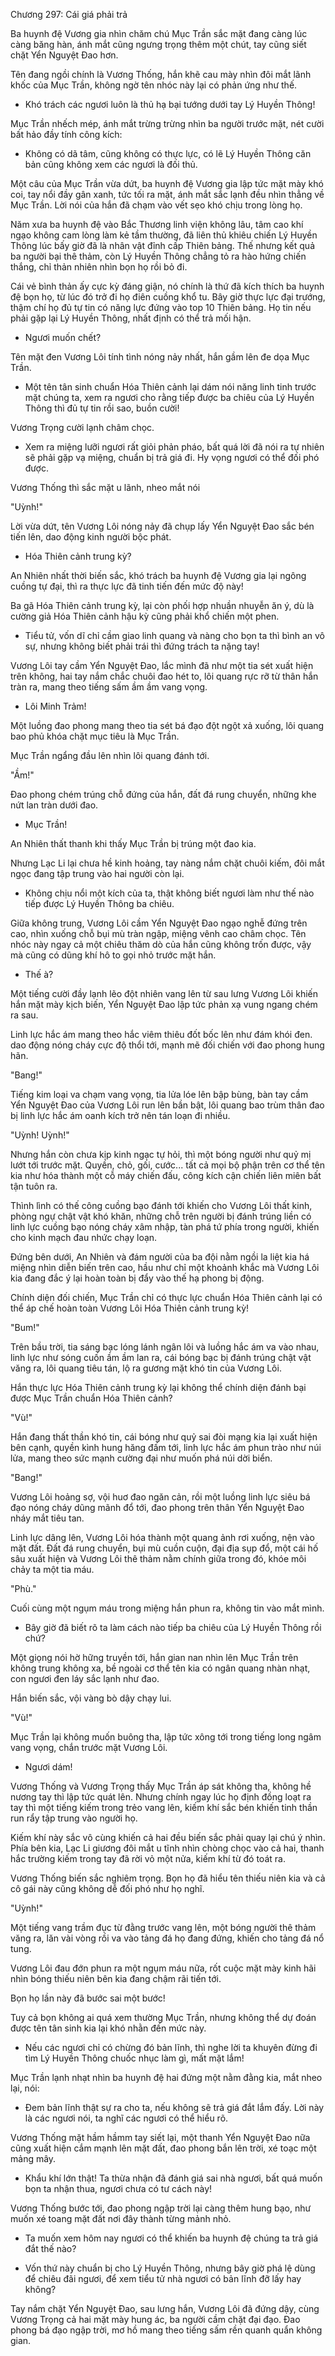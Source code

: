 




Chương 297: Cái giá phải trả


Ba huynh đệ Vương gia nhìn chăm chú Mục Trần sắc mặt đang càng lúc càng băng hàn, ánh mắt cũng ngưng trọng thêm một chút, tay cũng siết chặt Yển Nguyệt Đao hơn.

Tên đang ngồi chính là Vương Thống, hắn khẽ cau mày nhìn đôi mắt lãnh khốc của Mục Trần, không ngờ tên nhóc này lại có phản ứng như thế.

- Khó trách các ngươi luôn là thủ hạ bại tướng dưới tay Lý Huyền Thông!

Mục Trần nhếch mép, ánh mắt trừng trừng nhìn ba người trước mặt, nét cười bất hảo đầy tính công kích:

- Không có dã tâm, cũng không có thực lực, có lẽ Lý Huyền Thông căn bản cũng không xem các ngươi là đối thủ.

Một câu của Mục Trần vừa dứt, ba huynh đệ Vương gia lập tức mặt mày khó coi, tay nổi đầy gân xanh, tức tối ra mặt, ánh mắt sắc lạnh đều nhìn thẳng về Mục Trần. Lời nói của hắn đã chạm vào vết sẹo khó chịu trong lòng họ.

Năm xưa ba huynh đệ vào Bắc Thương linh viện không lâu, tâm cao khí ngạo không cam lòng làm kẻ tầm thường, đã liên thủ khiêu chiến Lý Huyền Thông lúc bấy giờ đã là nhân vật đỉnh cấp Thiên bảng. Thế nhưng kết quả ba người bại thê thảm, còn Lý Huyền Thông chẳng tỏ ra hào hứng chiến thắng, chỉ thản nhiên nhìn bọn họ rồi bỏ đi.

Cái vẻ bình thản ấy cực kỳ đáng giận, nó chính là thứ đã kích thích ba huynh đệ bọn họ, từ lúc đó trở đi họ điên cuồng khổ tu. Bây giờ thực lực đại trướng, thậm chí họ đủ tự tin có năng lực đứng vào top 10 Thiên bảng. Họ tin nếu phải gặp lại Lý Huyền Thông, nhất định có thể trả mối hận.

- Ngươi muốn chết?

Tên mặt đen Vương Lôi tính tình nóng nảy nhất, hắn gầm lên đe dọa Mục Trần.

- Một tên tân sinh chuẩn Hóa Thiên cảnh lại dám nói năng linh tinh trước mặt chúng ta, xem ra ngươi cho rằng tiếp được ba chiêu của Lý Huyền Thông thì đủ tự tin rồi sao, buồn cười!

Vương Trọng cười lạnh châm chọc.

- Xem ra miệng lưỡi ngươi rất giỏi phản pháo, bất quá lời đã nói ra tự nhiên sẽ phải gặp vạ miệng, chuẩn bị trả giá đi. Hy vọng ngươi có thể đối phó được.

Vương Thống thì sắc mặt u lãnh, nheo mắt nói

"Uỳnh!"

Lời vừa dứt, tên Vương Lôi nóng nảy đã chụp lấy Yển Nguyệt Đao sắc bén tiến lên, dao động kinh người bộc phát.

- Hóa Thiên cảnh trung kỳ?

An Nhiên nhất thời biến sắc, khó trách ba huynh đệ Vương gia lại ngông cuồng tự đại, thì ra thực lực đã tinh tiến đến mức độ này!

Ba gã Hóa Thiên cảnh trung kỳ, lại còn phối hợp nhuần nhuyễn ăn ý, dù là cường giả Hóa Thiên cảnh hậu kỳ cũng phải khổ chiến một phen.

- Tiểu tử, vốn dĩ chỉ cầm giao linh quang và nàng cho bọn ta thì bình an vô sự, nhưng không biết phải trái thì đứng trách ta nặng tay!

Vương Lôi tay cầm Yển Nguyệt Đao, lắc mình đã như một tia sét xuất hiện trên không, hai tay nắm chắc chuôi đao hét to, lôi quang rực rỡ từ thân hắn tràn ra, mang theo tiếng sấm ầm ầm vang vọng.

- Lôi Minh Trảm!

Một luồng đao phong mang theo tia sét bá đạo đột ngột xả xuống, lôi quang bao phủ khóa chặt mục tiêu là Mục Trần.

Mục Trần ngẩng đầu lên nhìn lôi quang đánh tới.

"Ầm!"

Đao phong chém trúng chỗ đứng của hắn, đất đá rung chuyển, những khe nứt lan tràn dưới đao.

- Mục Trần!

An Nhiên thất thanh khi thấy Mục Trần bị trúng một đao kia.

Nhưng Lạc Li lại chưa hề kinh hoảng, tay nàng nắm chặt chuôi kiếm, đôi mắt ngọc đang tập trung vào hai người còn lại.

- Không chịu nổi một kích của ta, thật không biết ngươi làm như thế nào tiếp được Lý Huyền Thông ba chiêu.

Giữa không trung, Vương Lôi cầm Yển Nguyệt Đao ngạo nghễ đứng trên cao, nhìn xuống chỗ bụi mù tràn ngập, miệng vênh cao châm chọc. Tên nhóc này ngay cả một chiêu thăm dò của hắn cũng không trốn được, vậy mà cũng có dũng khí hô to gọi nhỏ trước mặt hắn.

- Thế à?

Một tiếng cười đầy lạnh lẽo đột nhiên vang lên từ sau lưng Vương Lôi khiến hắn mặt mày kịch biến, Yển Nguyệt Đao lập tức phản xạ vung ngang chém ra sau.

Linh lực hắc ám mang theo hắc viêm thiêu đốt bốc lên như đám khói đen. dao động nóng cháy cực độ thổi tới, mạnh mẽ đối chiến với đao phong hung hãn.

"Bang!"

Tiếng kim loại va chạm vang vọng, tia lửa lóe lên bập bùng, bàn tay cầm Yển Nguyệt Đao của Vương Lôi run lên bần bật, lôi quang bao trùm thân đao bị linh lực hắc ám oanh kích trở nên tán loạn đi nhiều.

"Uỳnh! Uỳnh!"

Nhưng hắn còn chưa kịp kinh ngạc tự hỏi, thì một bóng người như quỷ mị lướt tới trước mặt. Quyền, chỏ, gối, cước... tất cả mọi bộ phận trên cơ thể tên kia như hóa thành một cỗ máy chiến đấu, công kích cận chiến liên miên bất tận tuôn ra.

Thình lình có thế công cuồng bạo đánh tới khiến cho Vương Lôi thất kinh, phòng ngự chật vật khó khăn, những chỗ trên người bị đánh trúng liền có linh lực cuồng bạo nóng cháy xâm nhập, tàn phá tứ phía trong người, khiến cho kinh mạch đau nhức chạy loạn.

Đứng bên dưới, An Nhiên và đám người của ba đội nằm ngồi la liệt kia há miệng nhìn diễn biến trên cao, hầu như chỉ một khoảnh khắc mà Vương Lôi kia đang đắc ý lại hoàn toàn bị đẩy vào thế hạ phong bị động.

Chính diện đối chiến, Mục Trần chỉ có thực lực chuẩn Hóa Thiên cảnh lại có thể áp chế hoàn toàn Vương Lôi Hóa Thiên cảnh trung kỳ!

"Bum!"

Trên bầu trời, tia sáng bạc lóng lánh ngân lôi và luồng hắc ám va vào nhau, linh lực như sóng cuốn ầm ầm lan ra, cái bóng bạc bị đánh trúng chật vật văng ra, lôi quang tiêu tán, lộ ra gương mặt khó tin của Vương Lôi.

Hắn thực lực Hóa Thiên cảnh trung kỳ lại không thể chính diện đánh bại được Mục Trần chuẩn Hóa Thiên cảnh?

"Vù!"

Hắn đang thất thần khó tin, cái bóng như quỷ sai đòi mạng kia lại xuất hiện bên cạnh, quyền kình hung hăng đấm tới, linh lực hắc ám phun trào như núi lửa, mang theo sức mạnh cường đại như muốn phá núi dời biển.

"Bang!"

Vương Lôi hoảng sợ, vội huơ đao ngăn cản, rồi một luồng linh lực siêu bá đạo nóng cháy dũng mãnh đổ tới, đao phong trên thân Yển Nguyệt Đao nháy mắt tiêu tan.

Linh lực dâng lên, Vương Lôi hóa thành một quang ảnh rơi xuống, nện vào mặt đất. Đất đá rung chuyển, bụi mù cuồn cuộn, đại địa sụp đổ, một cái hố sâu xuất hiện và Vương Lôi thê thảm nằm chính giữa trong đó, khóe môi chảy ta một tia máu.

"Phù."

Cuối cùng một ngụm máu trong miệng hắn phun ra, không tin vào mắt mình.

- Bây giờ đã biết rõ ta làm cách nào tiếp ba chiêu của Lý Huyền Thông rồi chứ?

Một giọng nói hờ hững truyền tới, hắn gian nan nhìn lên Mục Trần trên không trung không xa, bề ngoài cơ thể tên kia có ngân quang nhàn nhạt, con ngươi đen láy sắc lạnh như đao.

Hắn biến sắc, vội vàng bò dậy chạy lui.

"Vù!"

Mục Trần lại không muốn buông tha, lập tức xông tới trong tiếng long ngâm vang vọng, chắn trước mặt Vương Lôi.

- Ngươi dám!

Vương Thống và Vương Trọng thấy Mục Trần áp sát không tha, không hề nương tay thì lập tức quát lên. Nhưng chính ngay lúc họ định đồng loạt ra tay thì một tiếng kiếm trong trẻo vang lên, kiếm khí sắc bén khiến tinh thần run rẩy tập trung vào người họ.

Kiếm khí này sắc vô cùng khiến cả hai đều biến sắc phải quay lại chú ý nhìn. Phía bên kia, Lạc Li giương đôi mắt u tĩnh nhìn chòng chọc vào cả hai, thanh hắc trường kiếm trong tay đã rời vỏ một nửa, kiếm khí từ đó toát ra.

Vương Thống biến sắc nghiêm trọng. Bọn họ đã hiểu tên thiếu niên kia và cả cô gái này cũng không dễ đối phó như họ nghĩ.

"Uỳnh!"

Một tiếng vang trầm đục từ đằng trước vang lên, một bóng người thê thảm văng ra, lăn vài vòng rồi va vào tảng đá họ đang đứng, khiến cho tảng đá nổ tung.

Vương Lôi đau đớn phun ra một ngụm máu nữa, rốt cuộc mặt mày kinh hãi nhìn bóng thiếu niên bên kia đang chậm rãi tiến tới.

Bọn họ lần này đã bước sai một bước!

Tuy cả bọn không ai quá xem thường Mục Trần, nhưng không thể dự đoán được tên tân sinh kia lại khó nhằn đến mức này.

- Nếu các ngươi chỉ có chừng đó bản lĩnh, thì nghe lời ta khuyên đừng đi tìm Lý Huyền Thông chuốc nhục làm gì, mất mặt lắm!

Mục Trần lạnh nhạt nhìn ba huynh đệ hai đứng một nằm đằng kia, mắt nheo lại, nói:

- Đem bản lĩnh thật sự ra cho ta, nếu không sẽ trả giá đắt lắm đấy. Lời này là các ngươi nói, ta nghĩ các ngươi có thể hiểu rõ.

Vương Thống mặt hầm hầmm tay siết lại, một thanh Yển Nguyệt Đao nữa cũng xuất hiện cắm mạnh lên mặt đất, đao phong bắn lên trời, xé toạc một mảng mây.

- Khẩu khí lớn thật! Ta thừa nhận đã đánh giá sai nhà ngươi, bất quá muốn bọn ta nhận thua, ngươi chưa có tư cách này!

Vương Thống bước tới, đao phong ngập trời lại càng thêm hung bạo, như muốn xé toang mặt đất nơi đây thành từng mảnh nhỏ.

- Ta muốn xem hôm nay ngươi có thể khiến ba huynh đệ chúng ta trả giá đắt thế nào?

- Vốn thứ này chuẩn bị cho Lý Huyền Thông, nhưng bây giờ phá lệ dùng để chiêu đãi ngươi, để xem tiểu tử nhà ngươi có bản lĩnh đỡ lấy hay không?

Tay nắm chặt Yển Nguyệt Đao, sau lưng hắn, Vương Lôi đã đứng dậy, cùng Vương Trọng cả hai mặt mày hung ác, ba người cầm chặt đại đạo. Đao phong bá đạo ngập trời, mơ hồ mang theo tiếng sấm rền quanh quẩn không gian.




